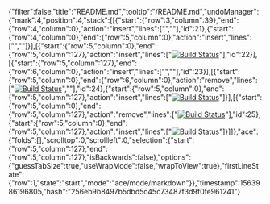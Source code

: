 {"filter":false,"title":"README.md","tooltip":"/README.md","undoManager":{"mark":4,"position":4,"stack":[[{"start":{"row":3,"column":39},"end":{"row":4,"column":0},"action":"insert","lines":["",""],"id":21},{"start":{"row":4,"column":0},"end":{"row":5,"column":0},"action":"insert","lines":["",""]}],[{"start":{"row":5,"column":0},"end":{"row":5,"column":127},"action":"insert","lines":["[![Build Status](https://travis-ci.org/timochfati/django-blog.svg?branch=master)](https://travis-ci.org/timochfati/django-blog)"],"id":22}],[{"start":{"row":5,"column":127},"end":{"row":6,"column":0},"action":"insert","lines":["",""],"id":23}],[{"start":{"row":5,"column":0},"end":{"row":6,"column":0},"action":"remove","lines":["[![Build Status](https://travis-ci.org/timochfati/django-blog.svg?branch=master)](https://travis-ci.org/timochfati/django-blog)",""],"id":24},{"start":{"row":5,"column":0},"end":{"row":5,"column":127},"action":"insert","lines":["[![Build Status](https://travis-ci.org/timochfati/django-blog.svg?branch=master)](https://travis-ci.org/timochfati/django-blog)"]}],[{"start":{"row":5,"column":0},"end":{"row":5,"column":127},"action":"remove","lines":["[![Build Status](https://travis-ci.org/timochfati/django-blog.svg?branch=master)](https://travis-ci.org/timochfati/django-blog)"],"id":25},{"start":{"row":5,"column":0},"end":{"row":5,"column":127},"action":"insert","lines":["[![Build Status](https://travis-ci.org/timochfati/django-blog.svg?branch=master)](https://travis-ci.org/timochfati/django-blog)"]}]]},"ace":{"folds":[],"scrolltop":0,"scrollleft":0,"selection":{"start":{"row":5,"column":127},"end":{"row":5,"column":127},"isBackwards":false},"options":{"guessTabSize":true,"useWrapMode":false,"wrapToView":true},"firstLineState":{"row":1,"state":"start","mode":"ace/mode/markdown"}},"timestamp":1563986196805,"hash":"256eb9b8497b5dbd5c45c73487f3d9f0fe961241"}